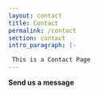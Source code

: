 ```yaml
---
layout: contact
title: Contact
permalink: /contact
section: contact
intro_paragraph: |-

 This is a Contact Page
---
```


**Send us a message**
